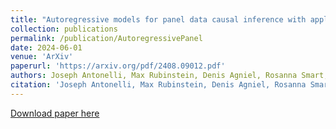 ```yaml
---
title: "Autoregressive models for panel data causal inference with application to state-level opioid policies"
collection: publications
permalink: /publication/AutoregressivePanel
date: 2024-06-01
venue: 'ArXiv'
paperurl: 'https://arxiv.org/pdf/2408.09012.pdf'
authors: Joseph Antonelli, Max Rubinstein, Denis Agniel, Rosanna Smart, Elizabeth Stuart, Matthew Cefalu, Terry Schell, Joshua Eagan, Elizabeth Stone, Max Griswold, Mark Sorbero, and Beth Ann Griffin
citation: 'Joseph Antonelli, Max Rubinstein, Denis Agniel, Rosanna Smart, Elizabeth Stuart, Matthew Cefalu, Terry Schell, Joshua Eagan, Elizabeth Stone, Max Griswold, Mark Sorbero, and Beth Ann Griffin. "Autoregressive models for panel data causal inference with application to state-level opioid policies." arXiv preprint arXiv:2408.09012 (2024).'
---
```


[Download paper here](https://arxiv.org/pdf/2408.09012)
